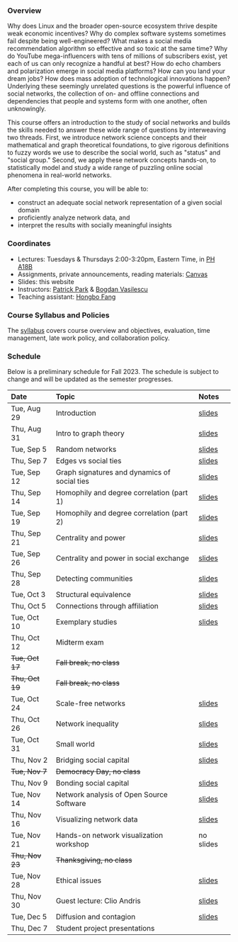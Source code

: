 ### Overview

Why does Linux and the broader open-source ecosystem thrive despite weak economic incentives? Why do complex software systems sometimes fail despite being well-engineered? What makes a social media recommendation algorithm so effective and so toxic at the same time? Why do YouTube mega-influencers with tens of millions of subscribers exist, yet each of us can only recognize a handful at best? How do echo chambers and polarization emerge in social media platforms? How can you land your dream jobs? How does mass adoption of technological innovations happen? Underlying these seemingly unrelated questions is the powerful influence of social networks, the collection of on- and offline connections and dependencies that people and systems form with one another, often unknowingly. 

This course offers an introduction to the study of social networks and builds the skills needed to answer these wide range of questions by interweaving two threads. First, we introduce network science concepts and their mathematical and graph theoretical foundations, to give rigorous definitions to fuzzy words we use to describe the social world, such as "status" and "social group." Second, we apply these network concepts hands-on, to statistically model and study a wide range of puzzling online social phenomena in real-world networks.

After completing this course, you will be able to:

- construct an adequate social network representation of a given social domain
- proficiently analyze network data, and
- interpret the results with socially meaningful insights

### Coordinates
- Lectures: Tuesdays & Thursdays 2:00-3:20pm, Eastern Time, in [PH A18B](https://map.concept3d.com/?id=192#!ct/19362,7382,1568,0,7308?m/72750)
- Assignments, private announcements, reading materials: [Canvas](https://canvas.cmu.edu/courses/)
- Slides: this website
- Instructors: [Patrick Park](https://patpark.org) & [Bogdan Vasilescu](https://bvasiles.github.io)
- Teaching assistant: [Hongbo Fang](https://www.cmu.edu/news/stories/archives/2022/june/open-source-software.html)

### Course Syllabus and Policies
The [syllabus](syllabus.md) covers course overview and objectives, evaluation, 
time management, late work policy, and collaboration policy.

<!-- ### Learning Goals
The [learning goals](learning-goals.md) describe what I want students to know 
or be able to do by the end of the semester. 
I evaluate whether learning goals have been achieved through assignments, 
written project reports, and in-class presentations. -->


### Schedule

Below is a preliminary schedule for Fall 2023. The schedule is subject to change and will be updated as the semester progresses. 

| Date        		| Topic 	| Notes |
| :------------- 	|:--------|:-------- |
Tue, Aug 29 | Introduction | [slides](slides/w1_1_introduction.pdf) <!-- • [video]() -->
Thu, Aug 31 | Intro to graph theory | [slides](slides/w1_2_graph_theory.pdf)
Tue, Sep 5 | Random networks | [slides](slides/w2_1_random_networks.pdf)
Thu, Sep 7 | Edges vs social ties | [slides](slides/w2_2_edge_vs_social_ties.pdf)
Tue, Sep 12 | Graph signatures and dynamics of social ties | [slides](slides/w3_1_graph_signatures_social_ties.pdf) 
Thu, Sep 14 | Homophily and degree correlation (part 1) | [slides](slides/w3_2_homophily_and_degree_correlation.pdf) 
Tue, Sep 19 | Homophily and degree correlation (part 2) | [slides](slides/w4_1_homophily_and_degree_correlation_pt2.pdf)
Thu, Sep 21 | Centrality and power | [slides](slides/w4_2_power_and_centrality_in_social_networks.pdf)
Tue, Sep 26 | Centrality and power in social exchange | [slides](slides/w5_1_power_and_centrality_in_exchange.pdf)
Thu, Sep 28 | Detecting communities | [slides](slides/w5_2_communities.pdf)
Tue, Oct 3 | Structural equivalence | [slides](slides/w6_1_structural_equivalence.pdf) 
Thu, Oct 5 | Connections through affiliation | [slides](slides/w6_2_affiliations_and_overlapping_subgroups.pdf)
Tue, Oct 10 | Exemplary studies | [slides](slides/w7_1_exemplary_studies.pdf)
Thu, Oct 12 | Midterm exam | 
~~Tue, Oct 17~~ | ~~Fall break, no class~~ |
~~Thu, Oct 19~~ | ~~Fall break, no class~~ |
Tue, Oct 24 | Scale-free networks | [slides](slides/w8_1_scale_free_networks.pdf)
Thu, Oct 26 | Network inequality | [slides](slides/w8_2_network_inequality.pdf)
Tue, Oct 31 | Small world | [slides](slides/w9_1_small_world_networks.pdf)
Thu, Nov 2 | Bridging social capital | [slides](slides/w9_2_bridging_social_capital.pdf)
~~Tue, Nov 7~~ | ~~Democracy Day, no class~~ |
Thu, Nov 9 | Bonding social capital | [slides](slides/w10_2_bonding_social_capital.pdf)
Tue, Nov 14 | Network analysis of Open Source Software | [slides](slides/w11_1_open_source.pdf)
Thu, Nov 16 | Visualizing network data | [slides](slides/w11_2_network_visualization.pdf)
Tue, Nov 21 | Hands-on network visualization workshop | no slides
~~Thu, Nov 23~~ | ~~Thanksgiving, no class~~ |
Tue, Nov 28 | Ethical issues | [slides](slides/w13_1_ethics_in_social_network_research.pdf)
Thu, Nov 30 | Guest lecture: Clio Andris | [slides](slides/w13_2_gis_networks.pdf)
Tue, Dec 5 | Diffusion and contagion | [slides](slides/w14_1_Diffusion_Contagion.pdf)
Thu, Dec 7 | Student project presentations |
